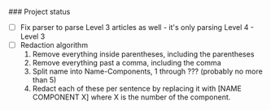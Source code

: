 \### Project status

- [ ] Fix parser to parse Level 3 articles as well - it's only parsing Level 4 - Level 3
- [ ] Redaction algorithm 
    1. Remove everything inside parentheses, including the parentheses
    2. Remove everything past a comma, including the comma
    3. Split name into Name-Components, 1 through ??? (probably no more than 5)
    4. Redact each of these per sentence by replacing it with [NAME COMPONENT X] where X is the number of the component.
